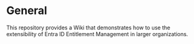 # General
This repository provides a Wiki that demonstrates how to use the extensibility of Entra ID Entitlement Management in larger organizations.
